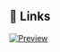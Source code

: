 
## 🔗 Links
[![Preview]()](https://res.cloudinary.com/dmlts9lbk/video/upload/v1715399663/workingvideo_bkbgwa.mp4)



